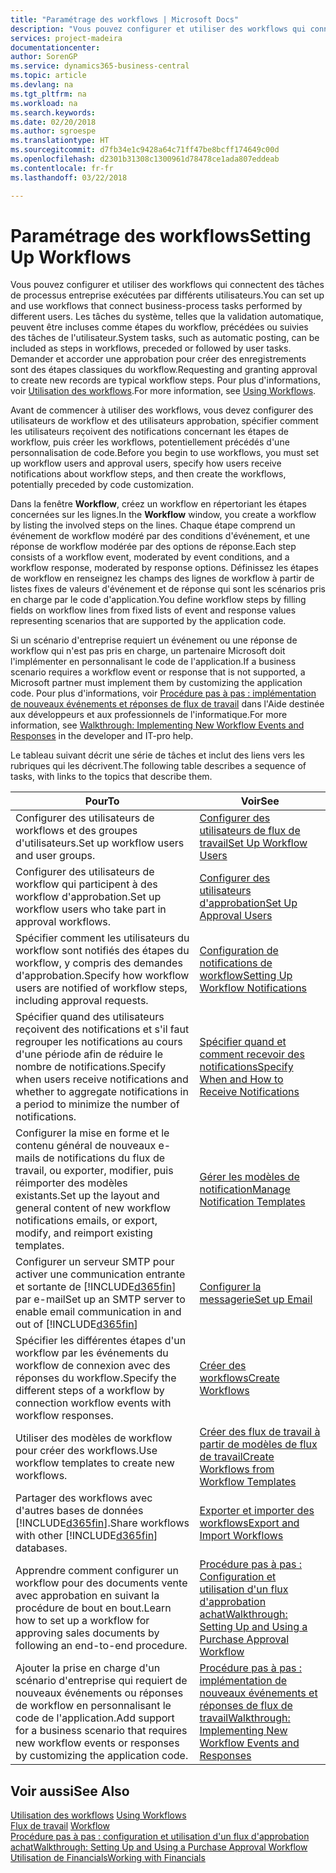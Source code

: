 ```yaml
---
title: "Paramétrage des workflows | Microsoft Docs"
description: "Vous pouvez configurer et utiliser des workflows qui connectent des tâches de processus entreprise exécutées par différents utilisateurs. Les tâches du système, telles que la validation automatique, peuvent être incluses comme étapes du workflow, précédées ou suivies des tâches de l'utilisateur. Demander et accorder une approbation pour créer des enregistrements sont des étapes classiques du workflow."
services: project-madeira
documentationcenter: 
author: SorenGP
ms.service: dynamics365-business-central
ms.topic: article
ms.devlang: na
ms.tgt_pltfrm: na
ms.workload: na
ms.search.keywords: 
ms.date: 02/20/2018
ms.author: sgroespe
ms.translationtype: HT
ms.sourcegitcommit: d7fb34e1c9428a64c71ff47be8bcff174649c00d
ms.openlocfilehash: d2301b31308c1300961d78478ce1ada807eddeab
ms.contentlocale: fr-fr
ms.lasthandoff: 03/22/2018

---
```

# <a name="setting-up-workflows"></a><span data-ttu-id="6e989-105">Paramétrage des workflows</span><span class="sxs-lookup"><span data-stu-id="6e989-105">Setting Up Workflows</span></span>
<span data-ttu-id="6e989-106">Vous pouvez configurer et utiliser des workflows qui connectent des tâches de processus entreprise exécutées par différents utilisateurs.</span><span class="sxs-lookup"><span data-stu-id="6e989-106">You can set up and use workflows that connect business-process tasks performed by different users.</span></span> <span data-ttu-id="6e989-107">Les tâches du système, telles que la validation automatique, peuvent être incluses comme étapes du workflow, précédées ou suivies des tâches de l'utilisateur.</span><span class="sxs-lookup"><span data-stu-id="6e989-107">System tasks, such as automatic posting, can be included as steps in workflows, preceded or followed by user tasks.</span></span> <span data-ttu-id="6e989-108">Demander et accorder une approbation pour créer des enregistrements sont des étapes classiques du workflow.</span><span class="sxs-lookup"><span data-stu-id="6e989-108">Requesting and granting approval to create new records are typical workflow steps.</span></span> <span data-ttu-id="6e989-109">Pour plus d'informations, voir [Utilisation des workflows](across-use-workflows.md).</span><span class="sxs-lookup"><span data-stu-id="6e989-109">For more information, see [Using Workflows](across-use-workflows.md).</span></span>  

 <span data-ttu-id="6e989-110">Avant de commencer à utiliser des workflows, vous devez configurer des utilisateurs de workflow et des utilisateurs approbation, spécifier comment les utilisateurs reçoivent des notifications concernant les étapes de workflow, puis créer les workflows, potentiellement précédés d'une personnalisation de code.</span><span class="sxs-lookup"><span data-stu-id="6e989-110">Before you begin to use workflows, you must set up workflow users and approval users, specify how users receive notifications about workflow steps, and then create the workflows, potentially preceded by code customization.</span></span>  

 <span data-ttu-id="6e989-111">Dans la fenêtre **Workflow**, créez un workflow en répertoriant les étapes concernées sur les lignes.</span><span class="sxs-lookup"><span data-stu-id="6e989-111">In the **Workflow** window, you create a workflow by listing the involved steps on the lines.</span></span> <span data-ttu-id="6e989-112">Chaque étape comprend un événement de workflow modéré par des conditions d'événement, et une réponse de workflow modérée par des options de réponse.</span><span class="sxs-lookup"><span data-stu-id="6e989-112">Each step consists of a workflow event, moderated by event conditions, and a workflow response, moderated by response options.</span></span> <span data-ttu-id="6e989-113">Définissez les étapes de workflow en renseignez les champs des lignes de workflow à partir de listes fixes de valeurs d'événement et de réponse qui sont les scénarios pris en charge par le code d'application.</span><span class="sxs-lookup"><span data-stu-id="6e989-113">You define workflow steps by filling fields on workflow lines from fixed lists of event and response values representing scenarios that are supported by the application code.</span></span>  

 <span data-ttu-id="6e989-114">Si un scénario d'entreprise requiert un événement ou une réponse de workflow qui n'est pas pris en charge, un partenaire Microsoft doit l'implémenter en personnalisant le code de l'application.</span><span class="sxs-lookup"><span data-stu-id="6e989-114">If a business scenario requires a workflow event or response that is not supported, a Microsoft partner must implement them by customizing the application code.</span></span> <span data-ttu-id="6e989-115">Pour plus d'informations, voir [Procédure pas à pas : implémentation de nouveaux événements et réponses de flux de travail](/dynamics-nav/Walkthrough--Implementing-New-Workflow-Events-and-Responses) dans l'Aide destinée aux développeurs et aux professionnels de l'informatique.</span><span class="sxs-lookup"><span data-stu-id="6e989-115">For more information, see [Walkthrough: Implementing New Workflow Events and Responses](/dynamics-nav/Walkthrough--Implementing-New-Workflow-Events-and-Responses) in the developer and IT-pro help.</span></span>

 <span data-ttu-id="6e989-116">Le tableau suivant décrit une série de tâches et inclut des liens vers les rubriques qui les décrivent.</span><span class="sxs-lookup"><span data-stu-id="6e989-116">The following table describes a sequence of tasks, with links to the topics that describe them.</span></span>  

|<span data-ttu-id="6e989-117">**Pour**</span><span class="sxs-lookup"><span data-stu-id="6e989-117">**To**</span></span>|<span data-ttu-id="6e989-118">**Voir**</span><span class="sxs-lookup"><span data-stu-id="6e989-118">**See**</span></span>|  
|------------|-------------|  
|<span data-ttu-id="6e989-119">Configurer des utilisateurs de workflows et des groupes d'utilisateurs.</span><span class="sxs-lookup"><span data-stu-id="6e989-119">Set up workflow users and user groups.</span></span>|[<span data-ttu-id="6e989-120">Configurer des utilisateurs de flux de travail</span><span class="sxs-lookup"><span data-stu-id="6e989-120">Set Up Workflow Users</span></span>](across-how-to-set-up-workflow-users.md)|  
|<span data-ttu-id="6e989-121">Configurer des utilisateurs de workflow qui participent à des workflow d'approbation.</span><span class="sxs-lookup"><span data-stu-id="6e989-121">Set up workflow users who take part in approval workflows.</span></span>|[<span data-ttu-id="6e989-122">Configurer des utilisateurs d'approbation</span><span class="sxs-lookup"><span data-stu-id="6e989-122">Set Up Approval Users</span></span>](across-how-to-set-up-approval-users.md)|  
|<span data-ttu-id="6e989-123">Spécifier comment les utilisateurs du workflow sont notifiés des étapes du workflow, y compris des demandes d'approbation.</span><span class="sxs-lookup"><span data-stu-id="6e989-123">Specify how workflow users are notified of workflow steps, including approval requests.</span></span>|[<span data-ttu-id="6e989-124">Configuration de notifications de workflow</span><span class="sxs-lookup"><span data-stu-id="6e989-124">Setting Up Workflow Notifications</span></span>](across-setting-up-workflow-notifications.md)|  
|<span data-ttu-id="6e989-125">Spécifier quand des utilisateurs reçoivent des notifications et s'il faut regrouper les notifications au cours d'une période afin de réduire le nombre de notifications.</span><span class="sxs-lookup"><span data-stu-id="6e989-125">Specify when users receive notifications and whether to aggregate notifications in a period to minimize the number of notifications.</span></span>|[<span data-ttu-id="6e989-126">Spécifier quand et comment recevoir des notifications</span><span class="sxs-lookup"><span data-stu-id="6e989-126">Specify When and How to Receive Notifications</span></span>](across-how-to-specify-when-and-how-to-receive-notifications.md)|  
|<span data-ttu-id="6e989-127">Configurer la mise en forme et le contenu général de nouveaux e\-mails de notifications du flux de travail, ou exporter, modifier, puis réimporter des modèles existants.</span><span class="sxs-lookup"><span data-stu-id="6e989-127">Set up the layout and general content of new workflow notifications emails, or export, modify, and reimport existing templates.</span></span>|[<span data-ttu-id="6e989-128">Gérer les modèles de notification</span><span class="sxs-lookup"><span data-stu-id="6e989-128">Manage Notification Templates</span></span>](across-how-to-manage-notification-templates.md)|  
|<span data-ttu-id="6e989-129">Configurer un serveur SMTP pour activer une communication entrante et sortante de [!INCLUDE[d365fin](includes/d365fin_md.md)] par e-mail</span><span class="sxs-lookup"><span data-stu-id="6e989-129">Set up an SMTP server to enable email communication in and out of [!INCLUDE[d365fin](includes/d365fin_md.md)]</span></span>|[<span data-ttu-id="6e989-130">Configurer la messagerie</span><span class="sxs-lookup"><span data-stu-id="6e989-130">Set up Email</span></span>](admin-how-setup-email.md)|
|<span data-ttu-id="6e989-131">Spécifier les différentes étapes d'un workflow par les événements du workflow de connexion avec des réponses du workflow.</span><span class="sxs-lookup"><span data-stu-id="6e989-131">Specify the different steps of a workflow by connection workflow events with workflow responses.</span></span>|[<span data-ttu-id="6e989-132">Créer des workflows</span><span class="sxs-lookup"><span data-stu-id="6e989-132">Create Workflows</span></span>](across-how-to-create-workflows.md)|  
|<span data-ttu-id="6e989-133">Utiliser des modèles de workflow pour créer des workflows.</span><span class="sxs-lookup"><span data-stu-id="6e989-133">Use workflow templates to create new workflows.</span></span>|[<span data-ttu-id="6e989-134">Créer des flux de travail à partir de modèles de flux de travail</span><span class="sxs-lookup"><span data-stu-id="6e989-134">Create Workflows from Workflow Templates</span></span>](across-how-to-create-workflows-from-workflow-templates.md)|  
|<span data-ttu-id="6e989-135">Partager des workflows avec d'autres bases de données [!INCLUDE[d365fin](includes/d365fin_md.md)].</span><span class="sxs-lookup"><span data-stu-id="6e989-135">Share workflows with other [!INCLUDE[d365fin](includes/d365fin_md.md)] databases.</span></span>|[<span data-ttu-id="6e989-136">Exporter et importer des workflows</span><span class="sxs-lookup"><span data-stu-id="6e989-136">Export and Import Workflows</span></span>](across-how-to-export-and-import-workflows.md)|  
|<span data-ttu-id="6e989-137">Apprendre comment configurer un workflow pour des documents vente avec approbation en suivant la procédure de bout en bout.</span><span class="sxs-lookup"><span data-stu-id="6e989-137">Learn how to set up a workflow for approving sales documents by following an end-to-end procedure.</span></span>|[<span data-ttu-id="6e989-138">Procédure pas à pas : Configuration et utilisation d'un flux d'approbation achat</span><span class="sxs-lookup"><span data-stu-id="6e989-138">Walkthrough: Setting Up and Using a Purchase Approval Workflow</span></span>](walkthrough-setting-up-and-using-a-purchase-approval-workflow.md)|  
|<span data-ttu-id="6e989-139">Ajouter la prise en charge d'un scénario d'entreprise qui requiert de nouveaux événements ou réponses de workflow en personnalisant le code de l'application.</span><span class="sxs-lookup"><span data-stu-id="6e989-139">Add support for a business scenario that requires new workflow events or responses by customizing the application code.</span></span>|[<span data-ttu-id="6e989-140">Procédure pas à pas : implémentation de nouveaux événements et réponses de flux de travail</span><span class="sxs-lookup"><span data-stu-id="6e989-140">Walkthrough: Implementing New Workflow Events and Responses</span></span>](/dynamics-nav/Walkthrough--Implementing-New-Workflow-Events-and-Responses)|  

## <a name="see-also"></a><span data-ttu-id="6e989-141">Voir aussi</span><span class="sxs-lookup"><span data-stu-id="6e989-141">See Also</span></span>  
 <span data-ttu-id="6e989-142">[Utilisation des workflows](across-use-workflows.md) </span><span class="sxs-lookup"><span data-stu-id="6e989-142">[Using Workflows](across-use-workflows.md) </span></span>  
 <span data-ttu-id="6e989-143">[Flux de travail](across-workflow.md) </span><span class="sxs-lookup"><span data-stu-id="6e989-143">[Workflow](across-workflow.md) </span></span>  
 [<span data-ttu-id="6e989-144">Procédure pas à pas : configuration et utilisation d'un flux d'approbation achat</span><span class="sxs-lookup"><span data-stu-id="6e989-144">Walkthrough: Setting Up and Using a Purchase Approval Workflow</span></span>](walkthrough-setting-up-and-using-a-purchase-approval-workflow.md)  
 [<span data-ttu-id="6e989-145">Utilisation de Financials</span><span class="sxs-lookup"><span data-stu-id="6e989-145">Working with Financials</span></span>](ui-work-product.md)

